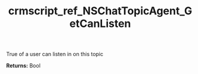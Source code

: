 ﻿---
title: crmscript_ref_NSChatTopicAgent_GetCanListen
description: Bool NSChatTopicAgent.GetCanListen()
intellisense: NSChatTopicAgent.GetCanListen
keywords: NSChatTopicAgent, GetCanListen
so.topic: reference
---

True of a user can listen in on this topic

**Returns:** Bool


